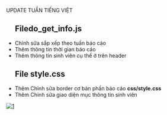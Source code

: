 UPDATE TUẦN TIẾNG VIỆT

<ul><h2>File<strong>do_get_info.js</strong> </h2>
    <li>Chỉnh sữa sắp xếp theo tuần báo cáo</li>
    <li>Thêm thông tin thời gian báo cáo</li>
    <li>Thêm thông tin sinh viên cụ thể ở trên header</li>
</ul>
<ul><h2>File <strong>style.css</strong> </h2>
    <li>Thêm Chỉnh sữa border cơ bản phần báo cáo <strong>css/style.css</strong></li>
    <li>Thêm Chỉnh sữa giao diện mục thông tin sinh viên </li>
</ul>



<a href="https://ibb.co/dgGDKzD"><img src="https://i.ibb.co/YZphjqh/1.png" alt="1" border="0"></a>
